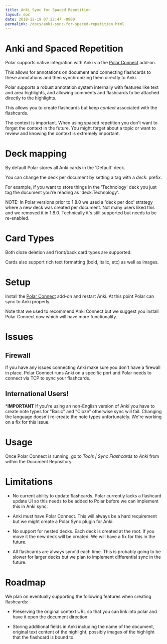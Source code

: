 ```yaml
---
title: Anki Sync for Spaced Repetition
layout: doc
date: 2018-12-19 07:22:47 -0800
permalink: /docs/anki-sync-for-spaced-repetition.html
---
```


# Anki and Spaced Repetition

Polar supports native integration with Anki via the [Polar Connect](https://ankiweb.net/shared/info/734898866) add-on.

This allows for annotations on document and connecting flashcards to these
annotations and then synchronizing them directly to Anki.

Polar supports a robust annotation system internally with features like text and
area highlights, and allowing comments and flashcards to be attached directly to
the highlights.

This allows you to create flashcards but keep *context* associated with the 
flashcards.

The context is important.  When using spaced repetition you don't want to forget 
the context in the future.  You might forget about a topic or want to review
and knowing the context is extremely important.   

# Deck mapping

By default Polar stores all Anki cards in the 'Default' deck.

You can change the deck per document by setting a tag with a *deck:* prefix.

For example, if you want to store things in the 'Technology' deck you just 
tag the document you're reading as 'deck:Technology'.

NOTE: In Polar versions prior to 1.8.0 we used a 'deck per doc' strategy where
a new deck was created per document.  Not many users liked this and we removed
it in 1.8.0. Technically it's still supported but needs to be re-enabled. 

# Card Types

Both cloze deletion and front/back card types are supported.

Cards also support rich text formatting (bold, italic, etc) as well as images.

# Setup

Install the [Polar Connect](https://ankiweb.net/shared/info/734898866) add-on 
and restart Anki.  At this point Polar can sync to Anki properly.

Note that we used to recommend Anki Connect but we suggest you install Polar
Connect now which will have more functionality.

# Issues

## Firewall

If you have any issues connecting Anki make sure you don't have a firewall in 
place.  Polar Connect runs Anki on a specific port and Polar needs to connect
via TCP to sync your flashcards.

## International Users!

***IMPORTANT** If you're using an non-English version of Anki you have to
create note types for "Basic" and "Cloze" otherwise sync will fail.  Changing
the language doesn't re-create the note types unfortunately.  We're working 
on a fix for this issue. 

# Usage 

Once Polar Connect is running, go to *Tools | Sync Flashcards to Anki* from 
within the Document Repository. 

# Limitations

- No current ability to update flashcards.  Polar currently lacks a flashcard 
  update UI so this needs to be added to Polar before we can implement this in 
  Anki sync.

- Anki must have Polar Connect. This will always be a hard requirement but we
  might create a Polar Sync plugin for Anki.

- No support for nested decks.  Each deck is created at the root.  If you move it
  the new deck will be created. We will have a fix for this in the future.

- All flashcards are always sync'd each time. This is probably going to be slower
  for larger decks but we plan to implement differential sync in the future.

# Roadmap

We plan on eventually supporting the following features when creating flashcards:

- Preserving the original context URL so that you can link into polar and
  have it open the document direction 
  
- Storing additional fields in Anki including the name of the document, 
  original text content of the highlight, possibly images of the highlight
  that the flashcard is bound to. 
